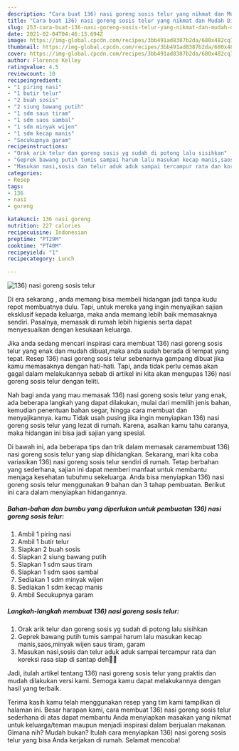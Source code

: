 ```yaml
---
description: "Cara buat 136) nasi goreng sosis telur yang nikmat dan Mudah Dibuat"
title: "Cara buat 136) nasi goreng sosis telur yang nikmat dan Mudah Dibuat"
slug: 253-cara-buat-136-nasi-goreng-sosis-telur-yang-nikmat-dan-mudah-dibuat
date: 2021-02-04T04:46:13.694Z
image: https://img-global.cpcdn.com/recipes/3bb491ad8387b2da/680x482cq70/136-nasi-goreng-sosis-telur-foto-resep-utama.jpg
thumbnail: https://img-global.cpcdn.com/recipes/3bb491ad8387b2da/680x482cq70/136-nasi-goreng-sosis-telur-foto-resep-utama.jpg
cover: https://img-global.cpcdn.com/recipes/3bb491ad8387b2da/680x482cq70/136-nasi-goreng-sosis-telur-foto-resep-utama.jpg
author: Florence Kelley
ratingvalue: 4.5
reviewcount: 10
recipeingredient:
- "1 piring nasi"
- "1 butir telur"
- "2 buah sosis"
- "2 siung bawang putih"
- "1 sdm saus tiram"
- "1 sdm saos sambal"
- "1 sdm minyak wijen"
- "1 sdm kecap manis"
- "Secukupnya garam"
recipeinstructions:
- "Orak arik telur dan goreng sosis yg sudah di potong lalu sisihkan"
- "Geprek bawang putih tumis sampai harum lalu masukan kecap manis,saos,minyak wijen saus tiram, garam"
- "Masukan nasi,sosis dan telur aduk aduk sampai tercampur rata dan koreksi rasa siap di santap deh🤗🤤"
categories:
- Resep
tags:
- 136
- nasi
- goreng

katakunci: 136 nasi goreng 
nutrition: 227 calories
recipecuisine: Indonesian
preptime: "PT29M"
cooktime: "PT40M"
recipeyield: "1"
recipecategory: Lunch

---
```



![136) nasi goreng sosis telur](https://img-global.cpcdn.com/recipes/3bb491ad8387b2da/680x482cq70/136-nasi-goreng-sosis-telur-foto-resep-utama.jpg)

Di era  sekarang , anda memang bisa membeli hidangan jadi tanpa kudu repot membuatnya dulu. Tapi, untuk mereka yang ingin menyajikan sajian eksklusif kepada keluarga, maka anda memang lebih baik memasaknya sendiri. Pasalnya, memasak di rumah lebih higienis serta dapat menyesuaikan dengan kesukaan keluarga.

Jika anda sedang mencari inspirasi cara membuat 136) nasi goreng sosis telur yang enak dan mudah dibuat,maka anda sudah berada di tempat yang tepat. Resep 136) nasi goreng sosis telur  sebenarnya gampang dibuat jika kamu memasaknya dengan hati-hati. Tapi, anda tidak perlu cemas akan gagal dalam melakukannya 
sebab di artikel ini kita akan mengupas 136) nasi goreng sosis telur dengan teliti.  



Nah bagi anda yang mau memasak 136) nasi goreng sosis telur yang enak, ada beberapa langkah yang dapat dilakukan, mulai dari memilih jenis bahan, kemudian penentuan bahan segar, hingga cara membuat dan menyajikannya. kamu Tidak usah pusing jika ingin menyiapkan 136) nasi goreng sosis telur yang lezat di rumah. Karena, asalkan kamu  tahu caranya, maka hidangan ini bisa jadi sajian yang spesial.

Di bawah ini, ada beberapa tips dan trik dalam memasak caramembuat 136) nasi goreng sosis telur yang siap dihidangkan. Sekarang, mari kita coba variasikan 136) nasi goreng sosis telur sendiri di rumah. Tetap berbahan yang sederhana, sajian ini dapat memberi manfaat untuk membantu menjaga kesehatan tubuhmu sekeluarga. Anda bisa menyiapkan 136) nasi goreng sosis telur menggunakan 9 bahan dan 3 tahap pembuatan. Berikut ini cara dalam menyiapkan hidangannya.

<!--inarticleads1-->

##### Bahan-bahan dan bumbu yang diperlukan untuk pembuatan 136) nasi goreng sosis telur:

1. Ambil 1 piring nasi
1. Ambil 1 butir telur
1. Siapkan 2 buah sosis
1. Siapkan 2 siung bawang putih
1. Siapkan 1 sdm saus tiram
1. Siapkan 1 sdm saos sambal
1. Sediakan 1 sdm minyak wijen
1. Sediakan 1 sdm kecap manis
1. Ambil Secukupnya garam




<!--inarticleads2-->

##### Langkah-langkah membuat 136) nasi goreng sosis telur:

1. Orak arik telur dan goreng sosis yg sudah di potong lalu sisihkan
1. Geprek bawang putih tumis sampai harum lalu masukan kecap manis,saos,minyak wijen saus tiram, garam
1. Masukan nasi,sosis dan telur aduk aduk sampai tercampur rata dan koreksi rasa siap di santap deh🤗🤤




Jadi, itulah artikel tentang  136) nasi goreng sosis telur  yang praktis dan mudah dilakukan versi kami. Semoga kamu dapat melakukannya dengan hasil yang terbaik. 

Terima kasih kamu telah menggunakan resep yang tim kami tampilkan di halaman ini. Besar harapan kami, cara membuat  136) nasi goreng sosis telur sederhana di atas dapat membantu Anda menyiapkan masakan yang nikmat untuk keluarga/teman maupun menjadi inspirasi dalam berjualan makanan. Gimana nih? Mudah bukan? Itulah cara menyiapkan 136) nasi goreng sosis telur yang bisa Anda kerjakan di rumah. Selamat mencoba!


